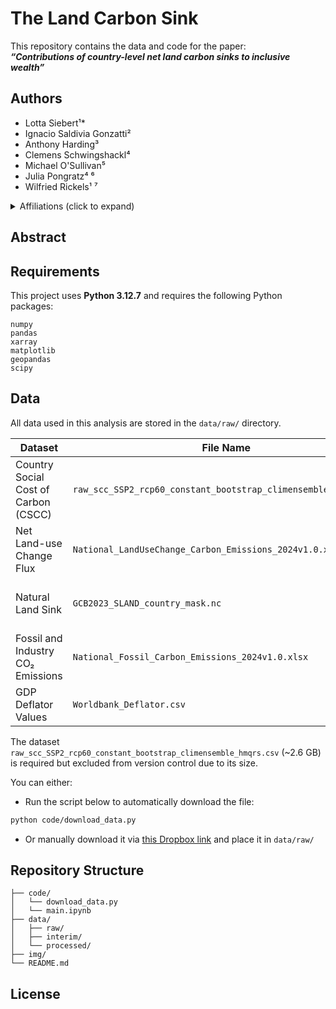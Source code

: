 # The Land Carbon Sink

This repository contains the data and code for the paper:  
**_“Contributions of country-level net land carbon sinks to inclusive wealth”_** 
<!-- The paper is published in [journal] and is available [here](link). -->

## Authors

- Lotta Siebert¹\*  
- Ignacio Saldivia Gonzatti²  
- Anthony Harding³  
- Clemens Schwingshackl⁴  
- Michael O'Sullivan⁵  
- Julia Pongratz⁴ ⁶  
- Wilfried Rickels¹ ⁷

<details>
<summary>Affiliations (click to expand)</summary>

- **\*** Corresponding author: [lotta.siebert@ifw-kiel.de](mailto:lotta.siebert@ifw-kiel.de)  
- ¹ Global Commons and Climate Policy, Kiel Institute for the World Economy, Germany  
- ² Earth Systems and Global Change Group, Wageningen University & Research, Netherlands  
- ³ School of Public Policy, Georgia Institute of Technology, USA  
- ⁴ Department of Geography, Ludwig Maximilian University Munich, Germany  
- ⁵ Faculty of Environment, Science and Economy, University of Exeter, UK  
- ⁶ Max Planck Institute for Meteorology, Hamburg, Germany  
- ⁷ Department of Economics, Kiel University, Germany  
</details>


## Abstract


## Requirements

This project uses **Python 3.12.7** and requires the following Python packages:


```
numpy
pandas
xarray
matplotlib
geopandas
scipy

```


## Data

All data used in this analysis are stored in the `data/raw/` directory.

| Dataset | File Name | Source |
|---------|-----------|--------|
| Country Social Cost of Carbon (CSCC) | `raw_scc_SSP2_rcp60_constant_bootstrap_climensemble_hmqrs.csv` | Provided by Anthony Harding |
| Net Land-use Change Flux | `National_LandUseChange_Carbon_Emissions_2024v1.0.xlsx` | [Global Carbon Project](https://globalcarbonbudgetdata.org/latest-data.html) |
| Natural Land Sink | `GCB2023_SLAND_country_mask.nc` | Provided by Michael O'Sullivan |
| Fossil and Industry CO₂ Emissions | `National_Fossil_Carbon_Emissions_2024v1.0.xlsx` | [Global Carbon Project](https://globalcarbonbudgetdata.org/latest-data.html) |
| GDP Deflator Values | `Worldbank_Deflator.csv` | [World Bank WDI](https://databank.worldbank.org/source/world-development-indicators/Series/NY.GDP.DEFL.ZS) |


The dataset `raw_scc_SSP2_rcp60_constant_bootstrap_climensemble_hmqrs.csv` (~2.6 GB) is required but excluded from version control due to its size.

You can either:
- Run the script below to automatically download the file:

```bash
python code/download_data.py
```

- Or manually download it via [this Dropbox link](https://www.dropbox.com/scl/fi/qlxnntf3kelfeocmt0te2/raw_scc_SSP2_rcp60_constant_bootstrap_climensemble_hmqrs.csv?rlkey=53y8xoysiksq35xlzocrlepvr&st=h4ss2dd7&dl=1) and place it in ```data/raw/```


## Repository Structure

```
├── code/             
│   └── download_data.py             
│   └── main.ipynb         
├── data/                 
│   ├── raw/
│   ├── interim/
│   └── processed/
├── img/    
└── README.md
```


## License

<!-- This project is licensed under the MIT License - see the [LICENSE.md](LICENSE.md) file for details. -->

